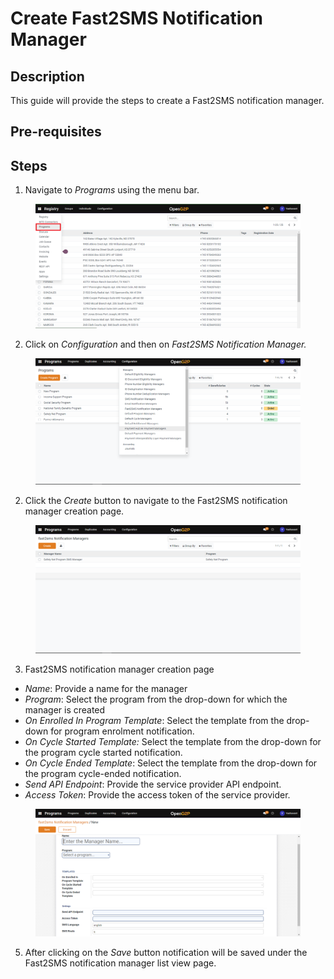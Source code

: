 # Create Fast2SMS Notification Manager

## Description

This guide will provide the steps to create a Fast2SMS notification manager.

## Pre-requisites

## Steps

1. Navigate to _Programs_ using the menu bar.

<figure><img src="../../../../../../.gitbook/assets/programs.png" alt=""><figcaption></figcaption></figure>

2. Click on _Configuration_ and then on _Fast2SMS Notification Manager._

<figure><img src="../../../../../../.gitbook/assets/configuration (1).png" alt=""><figcaption></figcaption></figure>

2. Click the _Create_ button to navigate to the Fast2SMS notification manager creation page.

<figure><img src="../../../../../../.gitbook/assets/fast2sms-notification-manager-listview-page.png" alt=""><figcaption></figcaption></figure>

3. Fast2SMS notification manager creation page

* _Name_: Provide a name for the manager
* _Program_: Select the program from the drop-down for which the manager is created
* _On Enrolled In Program Template_: Select the template from the drop-down for program enrolment notification.
* _On Cycle Started Template:_ Select the template from the drop-down for the program cycle started notification.
* _On Cycle Ended Template_: Select the template from the drop-down for the program cycle-ended notification.
* _Send API Endpoint_: Provide the service provider API endpoint.
* _Access Token_: Provide the access token of the service provider.

<figure><img src="../../../../../../.gitbook/assets/fast2sms-notification-manager-creation-page.png" alt=""><figcaption></figcaption></figure>

5. After clicking on the _Save_ button notification will be saved under the Fast2SMS notification manager list view page.
